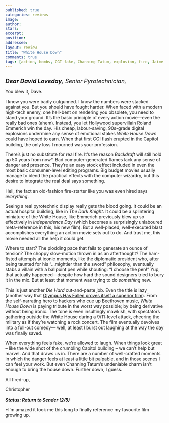 ```yaml
---
published: true
categories: reviews
image:
author: 
stars: 
excerpt: 
position: 
addressee: 
layout: review
title: "White House Down"
comments: true
tags: [action, bombs, CGI fake, Channing Tatum, explosion, fire, Jaime Foxx, Letters, Pyrotechnics, real, Roland Emmerich, WHD, White House Down]
---
```

<div><p><span class="full-image-block ssNonEditable"><span><a href="/letters/2013/6/28/white-house-down.html"><img src="http://static.squarespace.com/static/5005f6bcc4aa41161b33e89e/5329cf1fe4b07c068ebf74de/5329cf1fe4b07c068ebf7871/1372425248002/White%20House%20Down.jpg" alt="" /></a></span></span></p><p><em><span style="font-size:130%;"><strong>Dear David Loveday,</strong> Senior Pyrotechnician,</span></em></p><p>You blew it, Dave.</p><p>I know you were badly outgunned. I know the numbers were stacked against you. But you should have fought harder. When faced with a modern high-tech enemy, one hell-bent on rendering you obsolete, you need to stand your ground. It&rsquo;s the basic principle of every action movie&mdash;even the really bad ones (ahem). Instead, you let Hollywood supervillain Roland Emmerich win the day. His cheap, labour-saving, 90s-grade digital explosions undermine any sense of emotional stakes <em>White House Down </em>could have hoped to earn. When that first CGI flash erupted in the Capitol building, the only loss I mourned was your profession.</p><p>There&rsquo;s just no substitute for real fire. It&rsquo;s the reason <em>Backdraft </em>will still hold up 50 years from now*. Bad computer-generated flames lack any sense of danger and presence. They&rsquo;re an easy stock effect included in even the most basic consumer-level editing programs. Big budget movies usually manage to blend the practical effects with the computer wizardry, but this desire to integrate the real deal says something.</p><p>Hell, the fact an old-fashion fire-starter like you was even hired says <em>everything</em>.</p><p>Seeing a real pyrotechnic display really gets the blood going. It could be an actual hospital building, like in <em>The Dark Knight</em>. It could be a splintering miniature of the White House, like Emmerich previously blew up so effectively in <em>Independence Day </em>(which becomes a surprisingly unlaboured meta-reference in this, his new film). But a well-placed, well-executed blast accomplishes everything an action movie sets out to do. And trust me, this movie needed all the help it could get.</p><p>Where to start? The plodding pace that fails to generate an ounce of tension? The choppy slow-motion thrown in as an afterthought? The ham-fisted attempts at iconic moments, like the diplomatic president who, after being taunted for his &ldquo;&hellip;mightier than the sword&rdquo; philosophy, eventually stabs a villain with a ballpoint pen while shouting: &ldquo;I choose the pen!&rdquo; Yup, that actually happened&mdash;despite how hard the sound designers tried to bury it in the mix. But at least that moment was trying to do <em>something</em> new.</p><p>This is just another <em>Die Hard</em> cut-and-paste<em> </em>job. Even the title is lazy (another way that <a href="/letters/2013/3/22/olympus-has-fallen.html"><span style="color:windowtext;">Olympus Has Fallen proves itself a superior film</span></a>). From the self-narrating hero to hackers who cue up Beethoven music, <em>White House Down </em>is paying tribute in the worst way possible; by being derivative without being ironic. The tone is even insultingly mawkish, with spectators gathering outside the White House during a 9/11-level attack, cheering the military as if they&rsquo;re watching a rock concert. The film eventually devolves into a full-out comedy&mdash; well, at least <em>I</em> burst out laughing at the way the day was finally saved.</p><p>When everything feels fake, we&rsquo;re allowed to laugh. When things look great &ndash; like the wide shot of the crumbling Capitol building &ndash; we can&rsquo;t help but marvel. And that draws us in. There are a number of well-crafted moments in which the danger feels at least a little bit palpable, and in those scenes I can feel your work. But even Channing Tatum&rsquo;s undeniable charm isn&rsquo;t enough to bring the house down. Further down, I guess.</p><p>All fired-up,</p><p>Christopher<br /> <br /><strong><em>Status: Return to Sender (2/5)</em></strong></p><p>*I&rsquo;m amazed it took me this long to finally reference my favourite film growing up.</p></div>
